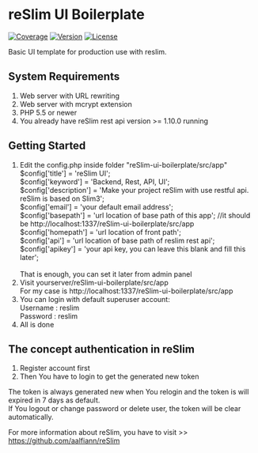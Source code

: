 reSlim UI Boilerplate
=======
[![Coverage](https://img.shields.io/badge/coverage-100%25-brightgreen.svg)](https://github.com/aalfiann/reSlim-ui-boilerplate)
[![Version](https://img.shields.io/badge/stable-1.10.2-brightgreen.svg)](https://github.com/aalfiann/reSlim-ui-boilerplate)
[![License](https://img.shields.io/badge/license-MIT-blue.svg)](https://github.com/aalfiann/reSlim-ui-boilerplate/blob/master/license.md)

Basic UI template for production use with reslim.<br>

System Requirements
---------------

1. Web server with URL rewriting
2. Web server with mcrypt extension
3. PHP 5.5 or newer
4. You already have reSlim rest api version >= 1.10.0 running


Getting Started
---------------
1. Edit the config.php inside folder "reSlim-ui-boilerplate/src/app"<br>
    $config['title'] = 'reSlim UI';<br>
    $config['keyword'] = 'Backend, Rest, API, UI';<br>
    $config['description'] = 'Make your project reSlim with use restful api. reSlim is based on Slim3';<br>
    $config['email'] = 'your default email address';<br>
    $config['basepath'] = 'url location of base path of this app'; //it should be http://localhost:1337/reSlim-ui-boilerplate/src/app<br>
    $config['homepath'] = 'url location of front path';<br>
    $config['api'] = 'url location of base path of reslim rest api';<br>
    $config['apikey'] = 'your api key, you can leave this blank and fill this later';<br><br>
    That is enough, you can set it later from admin panel
3. Visit yourserver/reSlim-ui-boilerplate/src/app<br>
    For my case is http://localhost:1337/reSlim-ui-boilerplate/src/app
4. You can login with default superuser account:<br>
    Username : reslim<br>
    Password : reslim
5. All is done

The concept authentication in reSlim
-----------------

1. Register account first
2. Then You have to login to get the generated new token

The token is always generated new when You relogin and the token is will expired in 7 days as default.<br>
If You logout or change password or delete user, the token will be clear automatically.

For more information about reSlim, you have to visit >> https://github.com/aalfiann/reSlim